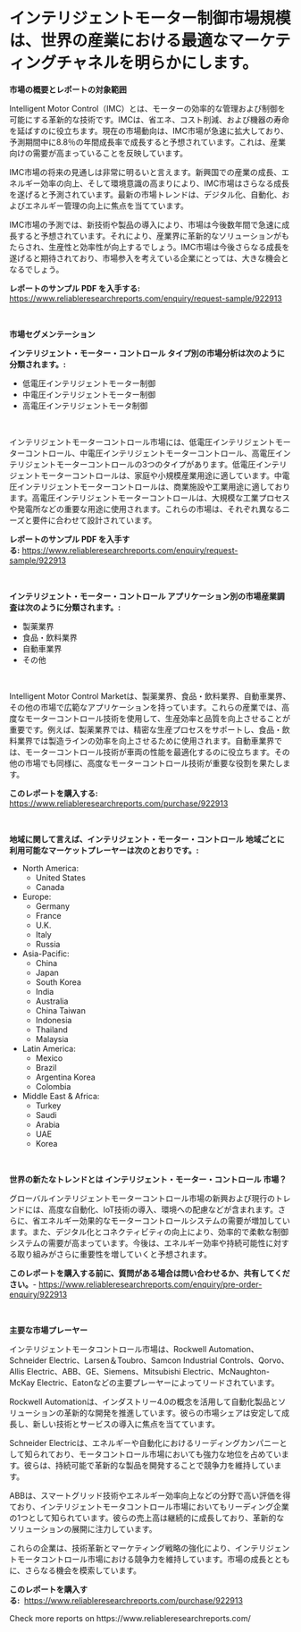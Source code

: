 <p><h1>インテリジェントモーター制御市場規模は、世界の産業における最適なマーケティングチャネルを明らかにします。</h1></p><p><strong>市場の概要とレポートの対象範囲</strong></p>
<p><p>Intelligent Motor Control（IMC）とは、モーターの効率的な管理および制御を可能にする革新的な技術です。IMCは、省エネ、コスト削減、および機器の寿命を延ばすのに役立ちます。現在の市場動向は、IMC市場が急速に拡大しており、予測期間中に8.8％の年間成長率で成長すると予想されています。これは、産業向けの需要が高まっていることを反映しています。</p><p>IMC市場の将来の見通しは非常に明るいと言えます。新興国での産業の成長、エネルギー効率の向上、そして環境意識の高まりにより、IMC市場はさらなる成長を遂げると予測されています。最新の市場トレンドは、デジタル化、自動化、およびエネルギー管理の向上に焦点を当てています。</p><p>IMC市場の予測では、新技術や製品の導入により、市場は今後数年間で急速に成長すると予想されています。それにより、産業界に革新的なソリューションがもたらされ、生産性と効率性が向上するでしょう。IMC市場は今後さらなる成長を遂げると期待されており、市場参入を考えている企業にとっては、大きな機会となるでしょう。</p></p>
<p><strong>レポートのサンプル PDF を入手する:</strong> <a href="https://www.reliableresearchreports.com/enquiry/request-sample/922913">https://www.reliableresearchreports.com/enquiry/request-sample/922913</a></p>
<p>&nbsp;</p>
<p><strong>市場セグメンテーション</strong></p>
<p><strong>インテリジェント・モーター・コントロール タイプ別の市場分析は次のように分類されます。:</strong></p>
<p><ul><li>低電圧インテリジェントモーター制御</li><li>中電圧インテリジェントモーター制御</li><li>高電圧インテリジェントモータ制御</li></ul></p>
<p>&nbsp;</p>
<p><p>インテリジェントモーターコントロール市場には、低電圧インテリジェントモーターコントロール、中電圧インテリジェントモーターコントロール、高電圧インテリジェントモーターコントロールの3つのタイプがあります。低電圧インテリジェントモーターコントロールは、家庭や小規模産業用途に適しています。中電圧インテリジェントモーターコントロールは、商業施設や工業用途に適しております。高電圧インテリジェントモーターコントロールは、大規模な工業プロセスや発電所などの重要な用途に使用されます。これらの市場は、それぞれ異なるニーズと要件に合わせて設計されています。</p></p>
<p><strong>レポートのサンプル PDF を入手する:</strong>&nbsp;<a href="https://www.reliableresearchreports.com/enquiry/request-sample/922913">https://www.reliableresearchreports.com/enquiry/request-sample/922913</a></p>
<p>&nbsp;</p>
<p><strong> インテリジェント・モーター・コントロール アプリケーション別の市場産業調査は次のように分類されます。:</strong></p>
<p><ul><li>製薬業界</li><li>食品・飲料業界</li><li>自動車業界</li><li>その他</li></ul></p>
<p>&nbsp;</p>
<p><p>Intelligent Motor Control Marketは、製薬業界、食品・飲料業界、自動車業界、その他の市場で広範なアプリケーションを持っています。これらの産業では、高度なモーターコントロール技術を使用して、生産効率と品質を向上させることが重要です。例えば、製薬業界では、精密な生産プロセスをサポートし、食品・飲料業界では製造ラインの効率を向上させるために使用されます。自動車業界では、モーターコントロール技術が車両の性能を最適化するのに役立ちます。その他の市場でも同様に、高度なモーターコントロール技術が重要な役割を果たします。</p></p>
<p><strong>このレポートを購入する:</strong>&nbsp; <a href="https://www.reliableresearchreports.com/purchase/922913">https://www.reliableresearchreports.com/purchase/922913</a></p>
<p>&nbsp;</p>
<p><strong>地域に関して言えば、インテリジェント・モーター・コントロール 地域ごとに利用可能なマーケットプレーヤーは次のとおりです。:</strong></p>
<p><ul>
    <li>
        North America:
        <ul>
            <li>United States</li>
            <li>Canada</li>
        </ul>
    </li>
    <li>
        Europe:
        <ul>
            <li>Germany</li>
            <li>France</li>
            <li>U.K.</li>
            <li>Italy</li>
            <li>Russia</li>
        </ul>
    </li>
    <li>
        Asia-Pacific:
        <ul>
            <li>China</li>
            <li>Japan</li>
            <li>South Korea</li>
            <li>India</li>
            <li>Australia</li>
            <li>China Taiwan</li>
            <li>Indonesia</li>
            <li>Thailand</li>
            <li>Malaysia</li>
        </ul>
    </li>
    <li>
        Latin America:
        <ul>
            <li>Mexico</li>
            <li>Brazil</li>
            <li>Argentina Korea</li>
            <li>Colombia</li>
        </ul>
    </li>
    <li>
        Middle East & Africa:
        <ul>
            <li>Turkey</li>
            <li>Saudi</li>
            <li>Arabia</li>
            <li>UAE</li>
            <li>Korea</li>
        </ul>
    </li>
    </ul></p>
<p>&nbsp;</p>
<p><strong>世界の新たなトレンドとは インテリジェント・モーター・コントロール 市場？</strong></p>
<p><p>グローバルインテリジェントモーターコントロール市場の新興および現行のトレンドには、高度な自動化、IoT技術の導入、環境への配慮などが含まれます。さらに、省エネルギー効果的なモーターコントロールシステムの需要が増加しています。また、デジタル化とコネクティビティの向上により、効率的で柔軟な制御システムの需要が高まっています。今後は、エネルギー効率や持続可能性に対する取り組みがさらに重要性を増していくと予想されます。</p></p>
<p><strong>このレポートを購入する前に、質問がある場合は問い合わせるか、共有してください。</strong>- <a href="https://www.reliableresearchreports.com/enquiry/pre-order-enquiry/922913">https://www.reliableresearchreports.com/enquiry/pre-order-enquiry/922913</a></p>
<p>&nbsp;</p>
<p><strong>主要な市場プレーヤー</strong></p>
<p><p>インテリジェントモータコントロール市場は、Rockwell Automation、Schneider Electric、Larsen＆Toubro、Samcon Industrial Controls、Qorvo、Allis Electric、ABB、GE、Siemens、Mitsubishi Electric、McNaughton-McKay Electric、Eatonなどの主要プレーヤーによってリードされています。</p><p>Rockwell Automationは、インダストリー4.0の概念を活用して自動化製品とソリューションの革新的な開発を推進しています。彼らの市場シェアは安定して成長し、新しい技術とサービスの導入に焦点を当てています。</p><p>Schneider Electricは、エネルギーや自動化におけるリーディングカンパニーとして知られており、モータコントロール市場においても強力な地位を占めています。彼らは、持続可能で革新的な製品を開発することで競争力を維持しています。</p><p>ABBは、スマートグリッド技術やエネルギー効率向上などの分野で高い評価を得ており、インテリジェントモータコントロール市場においてもリーディング企業の1つとして知られています。彼らの売上高は継続的に成長しており、革新的なソリューションの展開に注力しています。</p><p>これらの企業は、技術革新とマーケティング戦略の強化により、インテリジェントモータコントロール市場における競争力を維持しています。市場の成長とともに、さらなる機会を模索しています。</p></p>
<p><strong>このレポートを購入する:</strong>&nbsp;&nbsp;<a href="https://www.reliableresearchreports.com/purchase/922913">https://www.reliableresearchreports.com/purchase/922913</a></p>
<p>Check more reports on https://www.reliableresearchreports.com/</p>